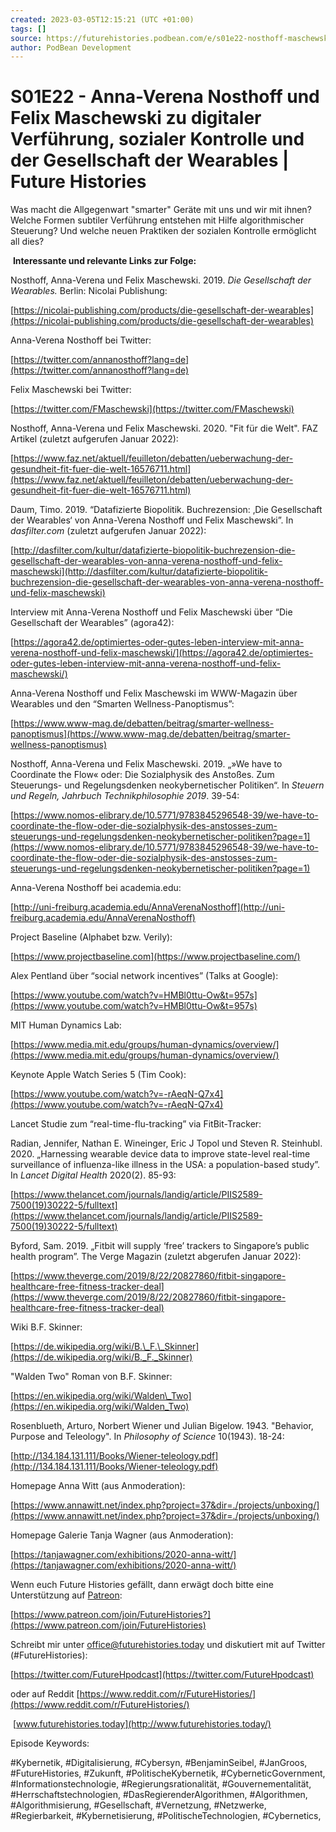 ```yaml
---
created: 2023-03-05T12:15:21 (UTC +01:00)
tags: []
source: https://futurehistories.podbean.com/e/s01e22-nosthoff-maschewski/
author: PodBean Development
---
```


# S01E22 - Anna-Verena Nosthoff und Felix Maschewski zu digitaler Verführung, sozialer Kontrolle und der Gesellschaft der Wearables | Future Histories

Was macht die Allgegenwart "smarter" Geräte mit uns und wir mit ihnen? Welche Formen subtiler Verführung entstehen mit Hilfe algorithmischer Steuerung? Und welche neuen Praktiken der sozialen Kontrolle ermöglicht all dies?

 **Interessante und relevante Links zur Folge:**

Nosthoff, Anna-Verena und Felix Maschewski. 2019. _Die Gesellschaft der Wearables._ Berlin: Nicolai Publishung:

[https://nicolai-publishing.com/products/die-gesellschaft-der-wearables](https://nicolai-publishing.com/products/die-gesellschaft-der-wearables)

  
Anna-Verena Nosthoff bei Twitter:

[https://twitter.com/annanosthoff?lang=de](https://twitter.com/annanosthoff?lang=de)

  
Felix Maschewski bei Twitter:

[https://twitter.com/FMaschewski](https://twitter.com/FMaschewski)

  
Nosthoff, Anna-Verena und Felix Maschewski. 2020. "Fit für die Welt". FAZ Artikel (zuletzt aufgerufen Januar 2022):

[https://www.faz.net/aktuell/feuilleton/debatten/ueberwachung-der-gesundheit-fit-fuer-die-welt-16576711.html](https://www.faz.net/aktuell/feuilleton/debatten/ueberwachung-der-gesundheit-fit-fuer-die-welt-16576711.html)

  
Daum, Timo. 2019. “Datafizierte Biopolitik. Buchrezension: ‚Die Gesellschaft der Wearables‘ von Anna-Verena Nosthoff und Felix Maschewski”. In _dasfilter.com_ (zuletzt aufgerufen Januar 2022):

[http://dasfilter.com/kultur/datafizierte-biopolitik-buchrezension-die-gesellschaft-der-wearables-von-anna-verena-nosthoff-und-felix-maschewski](http://dasfilter.com/kultur/datafizierte-biopolitik-buchrezension-die-gesellschaft-der-wearables-von-anna-verena-nosthoff-und-felix-maschewski)

  
Interview mit Anna-Verena Nosthoff und Felix Maschewski über “Die Gesellschaft der Wearables” (agora42):

[https://agora42.de/optimiertes-oder-gutes-leben-interview-mit-anna-verena-nosthoff-und-felix-maschewski/](https://agora42.de/optimiertes-oder-gutes-leben-interview-mit-anna-verena-nosthoff-und-felix-maschewski/)

  
Anna-Verena Nosthoff und Felix Maschewski im WWW-Magazin über Wearables und den “Smarten Wellness-Panoptismus”:

[https://www.www-mag.de/debatten/beitrag/smarter-wellness-panoptismus](https://www.www-mag.de/debatten/beitrag/smarter-wellness-panoptismus)

  
Nosthoff, Anna-Verena und Felix Maschewski. 2019. „»We have to Coordinate the Flow« oder: Die Sozialphysik des Anstoßes. Zum Steuerungs- und Regelungsdenken neokybernetischer Politiken“. In _Steuern und Regeln, Jahrbuch Technikphilosophie 2019_. 39-54:

[https://www.nomos-elibrary.de/10.5771/9783845296548-39/we-have-to-coordinate-the-flow-oder-die-sozialphysik-des-anstosses-zum-steuerungs-und-regelungsdenken-neokybernetischer-politiken?page=1](https://www.nomos-elibrary.de/10.5771/9783845296548-39/we-have-to-coordinate-the-flow-oder-die-sozialphysik-des-anstosses-zum-steuerungs-und-regelungsdenken-neokybernetischer-politiken?page=1)

  
Anna-Verena Nosthoff bei academia.edu:

[http://uni-freiburg.academia.edu/AnnaVerenaNosthoff](http://uni-freiburg.academia.edu/AnnaVerenaNosthoff)

  
Project Baseline (Alphabet bzw. Verily):

[https://www.projectbaseline.com](https://www.projectbaseline.com/)

  
Alex Pentland über “social network incentives” (Talks at Google):

[https://www.youtube.com/watch?v=HMBl0ttu-Ow&t=957s](https://www.youtube.com/watch?v=HMBl0ttu-Ow&t=957s)

  
MIT Human Dynamics Lab:

[https://www.media.mit.edu/groups/human-dynamics/overview/](https://www.media.mit.edu/groups/human-dynamics/overview/)

  
Keynote Apple Watch Series 5 (Tim Cook):

[https://www.youtube.com/watch?v=-rAeqN-Q7x4](https://www.youtube.com/watch?v=-rAeqN-Q7x4)

  
Lancet Studie zum “real-time-flu-tracking” via FitBit-Tracker:

Radian, Jennifer, Nathan E. Wineinger, Eric J Topol und Steven R. Steinhubl. 2020. „Harnessing wearable device data to improve state-level real-time surveillance of influenza-like illness in the USA: a population-based study”. In _Lancet Digital Health_ 2020(2). 85-93:

[https://www.thelancet.com/journals/landig/article/PIIS2589-7500(19)30222-5/fulltext](https://www.thelancet.com/journals/landig/article/PIIS2589-7500(19)30222-5/fulltext)

  
Byford, Sam. 2019. „Fitbit will supply ‘free’ trackers to Singapore’s public health program”. The Verge Magazin (zuletzt abgerufen Januar 2022):

[https://www.theverge.com/2019/8/22/20827860/fitbit-singapore-healthcare-free-fitness-tracker-deal](https://www.theverge.com/2019/8/22/20827860/fitbit-singapore-healthcare-free-fitness-tracker-deal)

  
Wiki B.F. Skinner:

[https://de.wikipedia.org/wiki/B.\_F.\_Skinner](https://de.wikipedia.org/wiki/B._F._Skinner)

  
"Walden Two" Roman von B.F. Skinner:

[https://en.wikipedia.org/wiki/Walden\_Two](https://en.wikipedia.org/wiki/Walden_Two)

  
Rosenblueth, Arturo, Norbert Wiener und Julian Bigelow. 1943. "Behavior, Purpose and Teleology". In _Philosophy of Science_ 10(1943). 18-24:

[http://134.184.131.111/Books/Wiener-teleology.pdf](http://134.184.131.111/Books/Wiener-teleology.pdf)

  
Homepage Anna Witt (aus Anmoderation):

[https://www.annawitt.net/index.php?project=37&dir=./projects/unboxing/](https://www.annawitt.net/index.php?project=37&dir=./projects/unboxing/)

  
Homepage Galerie Tanja Wagner (aus Anmoderation):

[https://tanjawagner.com/exhibitions/2020-anna-witt/](https://tanjawagner.com/exhibitions/2020-anna-witt/)

Wenn euch Future Histories gefällt, dann erwägt doch bitte eine Unterstützung auf [Patreon](https://www.patreon.com/join/FutureHistories):

[https://www.patreon.com/join/FutureHistories?](https://www.patreon.com/join/FutureHistories)

Schreibt mir unter [office@futurehistories.today](mailto:office@futurehistories.today) und diskutiert mit auf Twitter (#FutureHistories):

[https://twitter.com/FutureHpodcast](https://twitter.com/FutureHpodcast)

oder auf Reddit [https://www.reddit.com/r/FutureHistories/](https://www.reddit.com/r/FutureHistories/)

 [www.futurehistories.today](http://www.futurehistories.today/)

Episode Keywords:

#Kybernetik, #Digitalisierung, #Cybersyn, #BenjaminSeibel, #JanGroos, #FutureHistories, #Zukunft, #PolitischeKybernetik, #CyberneticGovernment, #Informationstechnologie, #Regierungsrationalität, #Gouvernementalität, #Herrschaftstechnologien, #DasRegierenderAlgorithmen, #Algorithmen, #Algorithmisierung, #Gesellschaft, #Vernetzung, #Netzwerke, #Regierbarkeit, #Kybernetisierung, #PolitischeTechnologien, #Cybernetics,
